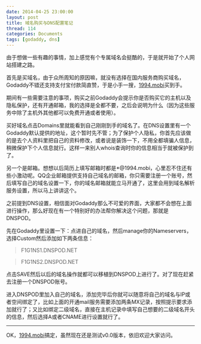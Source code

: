 ```yaml
---
date: 2014-04-25 23:00:00
layout: post
title: 域名购买与DNS配置笔记
thread: 114
categories: Documents
tags: [godaddy, dns]
---
```


由于想做一些有趣的事情，加上感觉有个专属域名会挺酷的，于是就开始了个人网站搭建之路。

首先是买域名，由于众所周知的原因嘛，就没有选择在国内服务商购买域名，Godaddy不错还支持支付宝付款简直赞，于是小手一搜，[1994.mobi](http://1994.mobi/)买到手。

期间有一些需要注意的事项，购买之前Godaddy会提示你是否购买它的主机以及隐私保护，还有开通邮箱，我的选择是全都不要，之后会说明为什么（因为这些服务中除了主机外其他都可以免费开通或者使用）。

买好域名点击Domains里就能看到自己刚刚到手的域名了。在DNS设置里有一个Godaddy默认提供的地址，这个暂时先不管；为了保护个人隐私，你首先应该做的是去个人资料里把自己的资料修改，或者说是装饰一下，不用全都填骗人信息，稍微保护下个人信息就行。这样一来别人whois查询时你的信息相当于就被保护到了。

另一个是邮箱。想想以后简历上填写邮箱时都是*@1994.mobi，心里忍不住还有些小激动呢。QQ企业邮箱提供支持自己域名的邮箱，你只需要注册一个账号，然后填写自己的域名设置一下，你的域名邮箱就能立马开通了，这里会用到域名解析服务设置，所以马上讲讲这个。

之前提到DNS设置，相信面对Godaddy那么不可爱的界面，大家都不会想在上面进行操作，那么好现在有一个特别好的办法帮你解决这个问题，那就是DNSPOD。

先在Godaddy里设置一下：点进自己的域名，然后manage你的Nameservers，选择Custom然后添加如下两条信息：

>F1G1NS1.DNSPOD.NET

>F1G1NS2.DNSPOD.NET

点击SAVE然后以后的域名操作就都可以移植到DNSPOD上进行了。对了现在赶紧去注册一个DNSPOD账号。

进入DNSPOD里加入自己的域名，添加完毕后你就可以随意将自己的域名与IP或者空间绑定了，比如上面的开通mail服务需要添加两条MX记录，按照提示要求添加就行了；又比如绑定二级域名，直接在主机记录中填写自己想要的二级域名开头的信息，然后选择A或者CNAME进行设置就行了。

----

OK，[1994.mobi](http://1994.mobi/)搞定，虽然现在还是测试v0.0版本，依旧欢迎大家访问。